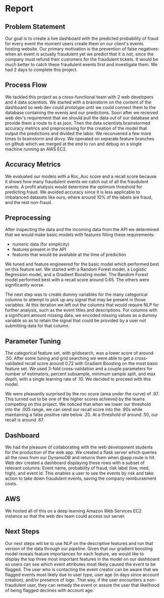 # Report

## Problem Statement

Our goal is to create a live dashboard with the predicted probability of fraud for every event the moment users create them on our client's events hosting website. Our primary motivation is the prevention of false negatives: when an event is actually fraudulent yet we predict that it is not, since the company must refund their customers for the fraudulent tickets. It would be much better to catch these fraudulent events first and investigate them. We had 2 days to complete this project.

## Process Flow
We tackled this project as a cross-functional team with 2 web developers and 4 data scientists. We started with a brainstorm on the content of the dashboard so web dev could prototype until we could connect them to the database containing the events and our predictions. Soon after we received web dev's requirement that we should pull the data out of our database and provide them a route to it as json. Then the data scientists brainstormed accuracy metrics and preprocessing for the creation of the model that output the predictions and divided the labor. We reconvened a few more times to brainstorm and divvy. We operated on separate feature branches on github which we merged at the end to run and debug on a single machine running an AWS EC2. 

## Accuracy Metrics
We evaluated our models with a Roc_Auc score and a recall score because it shows how many fraudulent events we catch out of all the fraudulent events. A profit analysis would determine the optimum threshold for predicting fraud. We avoided accuracy since it is less applicable to imbalanced datasets like ours, where around 10% of the labels are fraud, and the rest non-fraud. 

## Preprocessing
After inspecting the data and the incoming data from the API we determined that we would make basic models with features filling these requirements: 
* numeric data (for simplicity)
* features present in the API 
* features that would be available at the time of prediction

We tuned and feature engineered for the basic model which performed best on this feature set. We started with a Random Forest model, a Logistic Regression model, and a Gradient Boosting model. The Random Forest model performed best with a recall score around 0.65. The others were significantly worse. 

The next step was to create dummy variables for the many categorical columns to attempt to pick up any signal that may be present in those variables. At this iteration we left out the columns that would require NLP for further analysis, such as the event titles and descriptions. For columns with a significant amount missing data, we encoded missing values as a dummy variable so as to retain the signal that could be provided by a user not submitting data for that column. 

## Parameter Tuning
The categorical feature set, with gridsearch, was a lower score of around .50. After some tuning and grid searching we were able to get a cross-validated recall score around 0.72 with Gradient Boosting on the most basic feature set. We used 3-fold cross-validation and a couple parameters for number of estimators, percent subsample, minimum sample split, and max depth, with a single learning rate of .10. We decided to proceed with this model. 

We were pleasantly surprised by the roc score (area under the curve) of .97. This turned out to be one of the higher scores achieved by the teams competing on this project. We noticed that when we lower our threshold into the .005 range, we can send our recall score into the .90s while maintaining a false positive rate below .20. At a threshold of around .50, our recall is around .67.

## Dashboard
We had the pleasure of collaborating with the web development students for the production of the web app. We created a flask server which queries all the rows from our DynamoDB and returns them when @app.route is hit. Web dev created a dashboard displaying these rows with a subset of relevant columns: Event name, probability of fraud, risk label (low, med, high), and event id. This enables a user to see the events by risk and take action to take down fraudulent events, saving the company reimbursement costs.

## AWS
We hosted all of this on a deep learning Amazon Web Services EC2 instance so that the web dev team could access our server.

## Next Steps
Our next steps will be to use NLP on the descriptive features and run that version of the data through our pipeline. Given that our gradient boosting model reveals feature importances for each feature, we would like to display the top three most important features in the model on our dashboard so users can see which event attributes most likely caused the event to be flagged. The user who is contacting the event creator can be aware that we flagged events most likely due to user type, user age (in days since account creation), and/or presence of logo. That way, if the user encounters a non-fraudulent user, they can remedy the event or assure the user that likelihood of being flagged declines with account age. 






